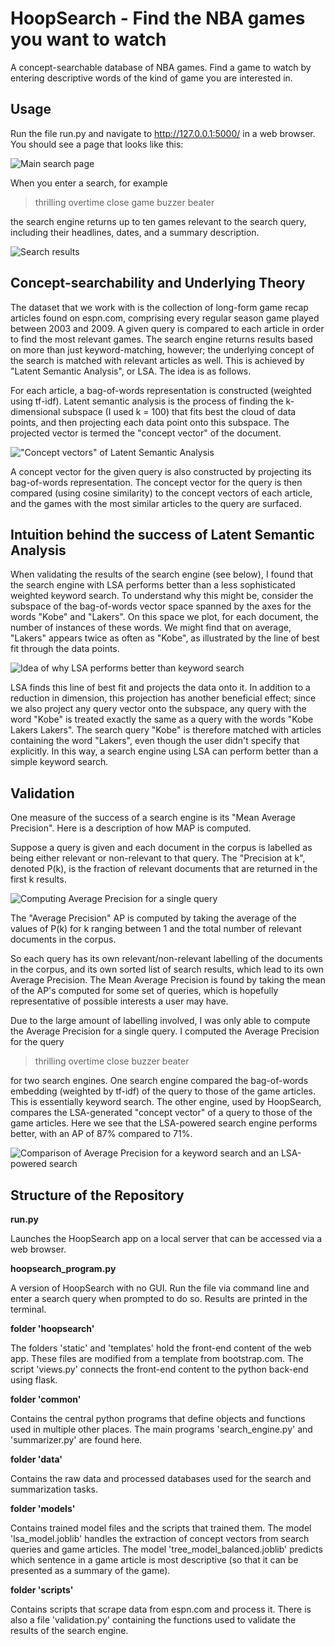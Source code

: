 # HoopSearch - Find the NBA games you want to watch

A concept-searchable database of NBA games.  Find a game to watch by entering descriptive words of the kind of game you are interested in.


## Usage

Run the file run.py and navigate to http://127.0.0.1:5000/ in a web browser.  You should see a page that looks like this:

![Main search page](https://github.com/fuscadan/hoopsearch/blob/master/hoopsearch/static/img/readme/HoopSearch_main.png)

When you enter a search, for example

> thrilling overtime close game buzzer beater

the search engine returns up to ten games relevant to the search query, including their headlines, dates, and a summary description.

![Search results](https://github.com/fuscadan/hoopsearch/blob/master/hoopsearch/static/img/readme/results.png)


## Concept-searchability and Underlying Theory

The dataset that we work with is the collection of long-form game recap articles found on espn.com, comprising every regular season game played between 2003 and 2009.  A given query is compared to each article in order to find the most relevant games.  The search engine returns results based on more than just keyword-matching, however; the underlying concept of the search is matched with relevant articles as well.  This is achieved by "Latent Semantic Analysis", or LSA.  The idea is as follows.

For each article, a bag-of-words representation is constructed (weighted using tf-idf).  Latent semantic analysis is the process of finding the k-dimensional subspace (I used k = 100) that fits best the cloud of data points, and then projecting each data point onto this subspace.  The projected vector is termed the "concept vector" of the document. 

!["Concept vectors" of Latent Semantic Analysis](https://github.com/fuscadan/hoopsearch/blob/master/hoopsearch/static/img/readme/lsa.png)

A concept vector for the given query is also constructed by projecting its bag-of-words representation.  The concept vector for the query is then compared (using cosine similarity) to the concept vectors of each article, and the games with the most similar articles to the query are surfaced.


## Intuition behind the success of Latent Semantic Analysis

When validating the results of the search engine (see below), I found that the search engine with LSA performs better than a less sophisticated weighted keyword search.  To understand why this might be, consider the subspace of the bag-of-words vector space spanned by the axes for the words "Kobe" and "Lakers".  On this space we plot, for each document, the number of instances of these words.  We might find that on average, "Lakers" appears twice as often as "Kobe", as illustrated by the line of best fit through the data points.  

![Idea of why LSA performs better than keyword search](https://github.com/fuscadan/hoopsearch/blob/master/hoopsearch/static/img/readme/lsa_idea.png)

LSA finds this line of best fit and projects the data onto it.  In addition to a reduction in dimension, this projection has another beneficial effect; since we also project any query vector onto the subspace, any query with the word "Kobe" is treated exactly the same as a query with the words "Kobe Lakers Lakers".  The search query "Kobe" is therefore matched with articles containing the word "Lakers", even though the user didn't specify that explicitly.  In this way, a search engine using LSA can perform better than a simple keyword search.


## Validation

One measure of the success of a search engine is its "Mean Average Precision".  Here is a description of how MAP is computed.

Suppose a query is given and each document in the corpus is labelled as being either relevant or non-relevant to that query.  The "Precision at k", denoted P(k), is the fraction of relevant documents that are returned in the first k results.

![Computing Average Precision for a single query](https://github.com/fuscadan/hoopsearch/blob/master/hoopsearch/static/img/readme/AP.png)

The "Average Precision" AP is computed by taking the average of the values of P(k) for k ranging between 1 and the total number of relevant documents in the corpus.

So each query has its own relevant/non-relevant labelling of the documents in the corpus, and its own sorted list of search results, which lead to its own Average Precision.  The Mean Average Precision is found by taking the mean of the AP's computed for some set of queries, which is hopefully representative of possible interests a user may have.

Due to the large amount of labelling involved, I was only able to compute the Average Precision for a single query.  I computed the Average Precision for the query

> thrilling overtime close buzzer beater

for two search engines.  One search engine compared the bag-of-words embedding (weighted by tf-idf) of the query to those of the game articles.  This is essentially keyword search.  The other engine, used by HoopSearch, compares the LSA-generated "concept vector" of a query to those of the game articles.  Here we see that the LSA-powered search engine performs better, with an AP of 87% compared to 71%.

![Comparison of Average Precision for a keyword search and an LSA-powered search](https://github.com/fuscadan/hoopsearch/blob/master/hoopsearch/static/img/readme/validation.png)


## Structure of the Repository

**run.py**

Launches the HoopSearch app on a local server that can be accessed via a web browser.

**hoopsearch_program.py**

A version of HoopSearch with no GUI.  Run the file via command line and enter a search query when prompted to do so.  Results are printed in the terminal.

**folder 'hoopsearch'**

The folders 'static' and 'templates' hold the front-end content of the web app. These files are modified from a template from bootstrap.com.  The script 'views.py' connects the front-end content to the python back-end using flask.

**folder 'common'**

Contains the central python programs that define objects and functions used in multiple other places.  The main programs 'search_engine.py' and 'summarizer.py' are found here.

**folder 'data'**

Contains the raw data and processed databases used for the search and summarization tasks.

**folder 'models'**

Contains trained model files and the scripts that trained them.  The model 'lsa_model.joblib' handles the extraction of concept vectors from search queries and game articles.  The model 'tree_model_balanced.joblib' predicts which sentence in a game article is most descriptive (so that it can be presented as a summary of the game).

**folder 'scripts'**

Contains scripts that scrape data from espn.com and process it.  There is also a file 'validation.py' containing the functions used to validate the results of the search engine.

